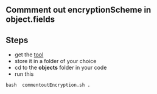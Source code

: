 ## Commment out encryptionScheme in object.fields

## Steps
- get the [tool](https://github.com/mohan-chinnappan-n/shell-scripts/blob/master/encryption/commentoutEncryption.sh)
- store it in a folder of your choice
- cd to the **objects** folder in your code
- run this
```
bash  commentoutEncryption.sh . 

```
